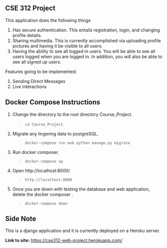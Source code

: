 CSE 312 Project
------

This application does the following things
1) Has secure authentication. This entails registration, login, and changing profile details.
2) Sharing multimedia. This is currently accomplished via uploading profile pictures and having it be visible to all users.
3) Having the ability to see all logged in users. You will be able to see all users logged when you are logged in. In addition, you will also be able to see all signed up users.

Features going to be implemented:
1) Sending Direct Messages
2) Live interactions

## Docker Compose Instructions
1) Change the directory to the root directory Course_Project.
   >`cd Course_Project`.
2) Migrate any lingering data to postgreSQL.
   >`docker-compose run web python manage.py migrate`
   
3) Run docker composer.
   >`docker-compose up`

4) Open http://localhost:8000/
   >`http://localhost:8000`

5) Once you are down with testing the database and web application, delete the docker composer .
   >`docker-compose down`
   
## Side Note
This is a django application and it is currently deployed on a Heroku server.

**Link to site:**
https://cse312-web-project.herokuapp.com/
